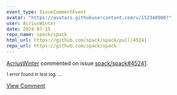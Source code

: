 ```yaml
---
event_type: IssueCommentEvent
avatar: "https://avatars.githubusercontent.com/u/152348900?"
user: AcriusWinter
date: 2024-07-15
repo_name: spack/spack
html_url: https://github.com/spack/spack/pull/45241
repo_url: https://github.com/spack/spack
---
```


<a href='https://github.com/AcriusWinter' target='_blank'>AcriusWinter</a> commented on issue <a href='https://github.com/spack/spack/pull/45241' target='_blank'>spack/spack#45241</a>.

<small>1 error found in test log:...</small>

<a href='https://github.com/spack/spack/pull/45241' target='_blank'>View Comment</a>